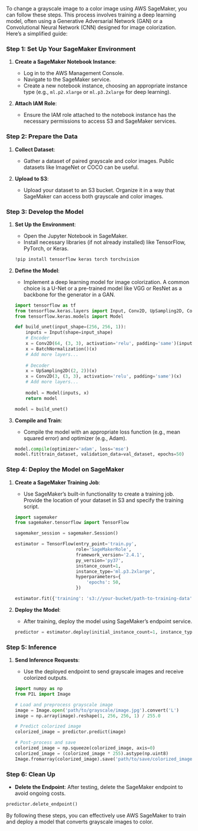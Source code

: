 To change a grayscale image to a color image using AWS SageMaker, you can follow these steps. This process involves training a deep learning model, often using a Generative Adversarial Network (GAN) or a Convolutional Neural Network (CNN) designed for image colorization. Here’s a simplified guide:

### Step 1: Set Up Your SageMaker Environment
1. **Create a SageMaker Notebook Instance**:
   - Log in to the AWS Management Console.
   - Navigate to the SageMaker service.
   - Create a new notebook instance, choosing an appropriate instance type (e.g., `ml.p2.xlarge` or `ml.p3.2xlarge` for deep learning).

2. **Attach IAM Role**:
   - Ensure the IAM role attached to the notebook instance has the necessary permissions to access S3 and SageMaker services.

### Step 2: Prepare the Data
1. **Collect Dataset**:
   - Gather a dataset of paired grayscale and color images. Public datasets like ImageNet or COCO can be useful.

2. **Upload to S3**:
   - Upload your dataset to an S3 bucket. Organize it in a way that SageMaker can access both grayscale and color images.

### Step 3: Develop the Model
1. **Set Up the Environment**:
   - Open the Jupyter Notebook in SageMaker.
   - Install necessary libraries (if not already installed) like TensorFlow, PyTorch, or Keras.

   ```bash
   !pip install tensorflow keras torch torchvision
   ```

2. **Define the Model**:
   - Implement a deep learning model for image colorization. A common choice is a U-Net or a pre-trained model like VGG or ResNet as a backbone for the generator in a GAN.

   ```python
   import tensorflow as tf
   from tensorflow.keras.layers import Input, Conv2D, UpSampling2D, Concatenate, BatchNormalization, ReLU
   from tensorflow.keras.models import Model

   def build_unet(input_shape=(256, 256, 1)):
       inputs = Input(shape=input_shape)
       # Encoder
       x = Conv2D(64, (3, 3), activation='relu', padding='same')(inputs)
       x = BatchNormalization()(x)
       # Add more layers...
       
       # Decoder
       x = UpSampling2D((2, 2))(x)
       x = Conv2D(3, (3, 3), activation='relu', padding='same')(x)
       # Add more layers...
       
       model = Model(inputs, x)
       return model

   model = build_unet()
   ```

3. **Compile and Train**:
   - Compile the model with an appropriate loss function (e.g., mean squared error) and optimizer (e.g., Adam).

   ```python
   model.compile(optimizer='adam', loss='mse')
   model.fit(train_dataset, validation_data=val_dataset, epochs=50)
   ```

### Step 4: Deploy the Model on SageMaker
1. **Create a SageMaker Training Job**:
   - Use SageMaker’s built-in functionality to create a training job. Provide the location of your dataset in S3 and specify the training script.

   ```python
   import sagemaker
   from sagemaker.tensorflow import TensorFlow

   sagemaker_session = sagemaker.Session()

   estimator = TensorFlow(entry_point='train.py',
                          role='SageMakerRole',
                          framework_version='2.4.1',
                          py_version='py37',
                          instance_count=1,
                          instance_type='ml.p3.2xlarge',
                          hyperparameters={
                              'epochs': 50,
                          })

   estimator.fit({'training': 's3://your-bucket/path-to-training-data'})
   ```

2. **Deploy the Model**:
   - After training, deploy the model using SageMaker’s endpoint service.

   ```python
   predictor = estimator.deploy(initial_instance_count=1, instance_type='ml.m5.large')
   ```

### Step 5: Inference
1. **Send Inference Requests**:
   - Use the deployed endpoint to send grayscale images and receive colorized outputs.

   ```python
   import numpy as np
   from PIL import Image

   # Load and preprocess grayscale image
   image = Image.open('path/to/grayscale/image.jpg').convert('L')
   image = np.array(image).reshape(1, 256, 256, 1) / 255.0

   # Predict colorized image
   colorized_image = predictor.predict(image)

   # Post-process and save
   colorized_image = np.squeeze(colorized_image, axis=0)
   colorized_image = (colorized_image * 255).astype(np.uint8)
   Image.fromarray(colorized_image).save('path/to/save/colorized_image.jpg')
   ```

### Step 6: Clean Up
- **Delete the Endpoint**: After testing, delete the SageMaker endpoint to avoid ongoing costs.

```python
predictor.delete_endpoint()
```

By following these steps, you can effectively use AWS SageMaker to train and deploy a model that converts grayscale images to color.